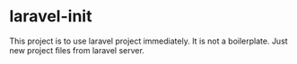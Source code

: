 # laravel-init
This project is to use laravel project immediately. It is not a boilerplate. Just new project files from laravel server.
